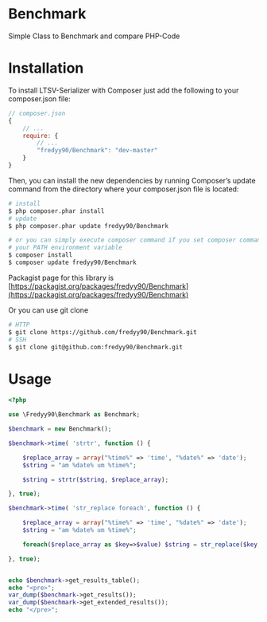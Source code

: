 Benchmark
====

Simple Class to Benchmark and compare PHP-Code


# Installation

To install LTSV-Serializer with Composer just add the following to your composer.json file:

```js
// composer.json
{
    // ...
    require: {
        // ...
        "fredyy90/Benchmark": "dev-master"
    }
}
```

Then, you can install the new dependencies by running Composer’s update command from the directory where your composer.json file is located:

```sh
# install
$ php composer.phar install
# update
$ php composer.phar update fredyy90/Benchmark

# or you can simply execute composer command if you set composer command to
# your PATH environment variable
$ composer install
$ composer update fredyy90/Benchmark
```

Packagist page for this library is [https://packagist.org/packages/fredyy90/Benchmark](https://packagist.org/packages/fredyy90/Benchmark)

Or you can use git clone

```sh
# HTTP
$ git clone https://github.com/fredyy90/Benchmark.git
# SSH
$ git clone git@github.com:fredyy90/Benchmark.git
```

# Usage


```php
<?php

use \Fredyy90\Benchmark as Benchmark;

$benchmark = new Benchmark();

$benchmark->time( 'strtr', function () {

    $replace_array = array("%time%" => 'time', "%date%" => 'date');
    $string = "am %date% um %time%";

    $string = strtr($string, $replace_array);

}, true);

$benchmark->time( 'str_replace foreach', function () {

    $replace_array = array("%time%" => 'time', "%date%" => 'date');
    $string = "am %date% um %time%";

    foreach($replace_array as $key=>$value) $string = str_replace($key,$value,$string);

}, true);


echo $benchmark->get_results_table();
echo "<pre>";
var_dump($benchmark->get_results());
var_dump($benchmark->get_extended_results());
echo "</pre>";
```
